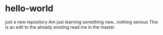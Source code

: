 # hello-world
just a new repository
Am just learning something new...nothing serious
This is an edit to the already existing read me in the master.
